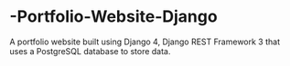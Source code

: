 # -Portfolio-Website-Django
A portfolio website built using Django 4, Django REST Framework 3 that uses a PostgreSQL database to store data.
